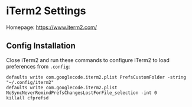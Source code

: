 # iTerm2 Settings
Homepage: https://www.iterm2.com/

## Config Installation
Close iTerm2 and run these commands to configure iTerm2 to load preferences from `.config`:

```
defaults write com.googlecode.iterm2.plist PrefsCustomFolder -string "~/.config/iterm2"
defaults write com.googlecode.iterm2.plist NoSyncNeverRemindPrefsChangesLostForFile_selection -int 0
killall cfprefsd
```
